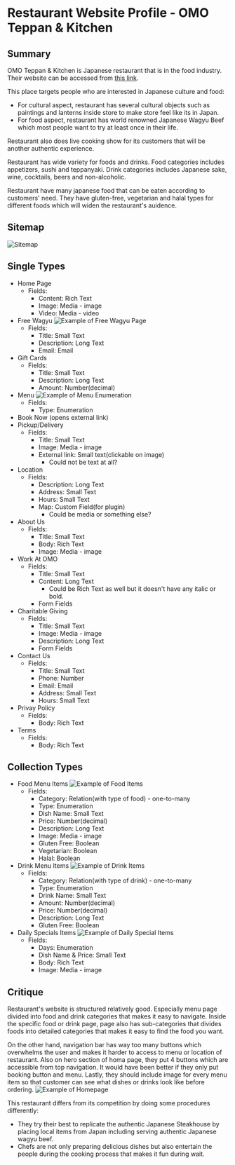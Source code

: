 # Restaurant Website Profile - OMO Teppan & Kitchen

## Summary
OMO Teppan & Kitchen is Japanese restaurant that is in the food industry. Their website can be accessed from [this link](https://www.omoyyc.com/).

This place targets people who are interested in Japanese culture and food:
- For cultural aspect, restaurant has several cultural objects such as paintings and lanterns inside store to make store feel like its in Japan.
- For food aspect, restaurant has world renowned Japanese Wagyu Beef which most people want to try at least once in their life.

Restaurant also does live cooking show for its customers that will be another authentic experience.

Restaurant has wide variety for foods and drinks. Food categories includes appetizers, sushi and teppanyaki. Drink categories includes Japanese sake, wine, cocktails, beers and non-alcoholic.

Restaurant have many japanese food that can be eaten according to customers' need. They have gluten-free, vegetarian and halal types for different foods which will widen the restaurant's auidence.

## Sitemap
![Sitemap](images/sitemap.png)

## Single Types
- Home Page
    - Fields:
        - Content: Rich Text
        - Image: Media - image
        - Video: Media - video
- Free Wagyu
    ![Example of Free Wagyu Page](images/free-wagyu-example.png)
    - Fields:
        - Title: Small Text
        - Description: Long Text
        - Email: Email
- Gift Cards
    - Fields:
        - Title: Small Text
        - Description: Long Text
        - Amount: Number(decimal)
- Menu
    ![Example of Menu Enumeration](images/menu-categories.png)
    - Fields:
        - Type: Enumeration
- Book Now (opens external link)
- Pickup/Delivery
    - Fields:
        - Title: Small Text
        - Image: Media - image
        - External link: Small text(clickable on image)
            - Could not be text at all?
- Location
    - Fields:
        - Description: Long Text
        - Address: Small Text
        - Hours: Small Text
        - Map: Custom Field(for plugin)
            - Could be media or something else?
- About Us
    - Fields:
        - Title: Small Text
        - Body: Rich Text
        - Image: Media - image
- Work At OMO
    - Fields:
        - Title: Small Text
        - Content: Long Text
            - Could be Rich Text as well but it doesn't have any italic or bold.
        - Form Fields
- Charitable Giving
    - Fields:
        - Title: Small Text
        - Image: Media - image
        - Description: Long Text
        - Form Fields
- Contact Us
    - Fields:
        - Title: Small Text
        - Phone: Number
        - Email: Email
        - Address: Small Text
        - Hours: Small Text
- Privay Policy
    - Fields:
         - Body: Rich Text
- Terms  
    - Fields:
         - Body: Rich Text

## Collection Types
- Food Menu Items
    ![Example of Food Items](images/food-items-example.png)
    - Fields:
        - Category: Relation(with type of food) - one-to-many
        - Type: Enumeration
        - Dish Name: Small Text
        - Price: Number(decimal)
        - Description: Long Text
        - Image: Media - image
        - Gluten Free: Boolean
        - Vegetarian: Boolean
        - Halal: Boolean
- Drink Menu Items
    ![Example of Drink Items](images/drink-items-example.png)
    - Fields:
        - Category: Relation(with type of drink) - one-to-many
        - Type: Enumeration
        - Drink Name: Small Text
        - Amount: Number(decimal)
        - Price: Number(decimal)
        - Description: Long Text
        - Gluten Free: Boolean
- Daily Specials Items
    ![Example of Daily Special Items](images/daily-specials-example.png)
    - Fields:
        - Days: Enumeration
        - Dish Name & Price: Small Text
        - Body: Rich Text
        - Image: Media - image
## Critique
Restaurant's website is structured relatively good. Especially menu page divided into food and drink categories that makes it easy to navigate. Inside the specific food or drink page, page also has sub-categories that divides foods into detailed categories that makes it easy to find the food you want.

On the other hand, navigation bar has way too many buttons which overwhelms the user and makes it harder to access to menu or location of restaurant. Also on hero section of homa page, they put 4 buttons which are accessible from top navigation. It would have been better if they only put booking button and menu. Lastly, they should include image for every menu item so that customer can see what dishes or drinks look like before ordering.
![Example of Homepage](images/homepage-with-nav.png)

This restaurant differs from its competition by doing some procedures differently:
- They try their best to replicate the authentic Japanese Steakhouse by placing local items from Japan including serving authentic Japanese wagyu beef.
- Chefs are not only preparing delicious dishes but also entertain the people during the cooking process that makes it fun during wait.